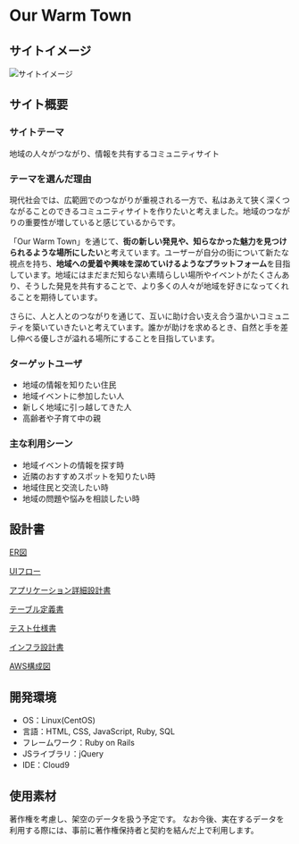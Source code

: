 # Our Warm Town

## サイトイメージ
![サイトイメージ](app/assets/images/site_image1.png)

## サイト概要
### サイトテーマ
地域の人々がつながり、情報を共有するコミュニティサイト

### テーマを選んだ理由
現代社会では、広範囲でのつながりが重視される一方で、私はあえて狭く深くつながることのできるコミュニティサイトを作りたいと考えました。地域のつながりの重要性が増していると感じているからです。

「Our Warm Town」を通じて、**街の新しい発見や、知らなかった魅力を見つけられるような場所にしたい**と考えています。ユーザーが自分の街について新たな視点を持ち、**地域への愛着や興味を深めていけるようなプラットフォーム**を目指しています。地域にはまだまだ知らない素晴らしい場所やイベントがたくさんあり、そうした発見を共有することで、より多くの人々が地域を好きになってくれることを期待しています。

さらに、人と人とのつながりを通じて、互いに助け合い支え合う温かいコミュニティを築いていきたいと考えています。誰かが助けを求めるとき、自然と手を差し伸べる優しさが溢れる場所にすることを目指しています。

### ターゲットユーザ
- 地域の情報を知りたい住民
- 地域イベントに参加したい人
- 新しく地域に引っ越してきた人
- 高齢者や子育て中の親

### 主な利用シーン
- 地域イベントの情報を探す時
- 近隣のおすすめスポットを知りたい時
- 地域住民と交流したい時
- 地域の問題や悩みを相談したい時

## 設計書

[ER図](https://drive.google.com/file/d/10PDpSMuXr4-7WeZAX7ve7dZb2zOZva69/view?usp=sharing)


[UIフロー](https://drive.google.com/file/d/1XGqMGgIBAPEJd56zmqO3sbF201n24tOU/view?usp=sharing)


[アプリケーション詳細設計書](https://docs.google.com/spreadsheets/d/1V-t8h41OUv9RRZTRTNjOHkDplOfxP-5RtS1QHrJ6XbI/edit?usp=sharing)


[テーブル定義書](https://docs.google.com/spreadsheets/d/1hc1x-y96dCu3M1rYhzbaaqkx7gXRxqXQ9R2vBEi2zPs/edit?usp=sharing)


[テスト仕様書](https://docs.google.com/spreadsheets/d/1s_S5hFDQ_FxgU0cB8o0lVTwj988y8Sts/edit?usp=sharing&ouid=113613601177379518904&rtpof=true&sd=true)


[インフラ設計書](https://docs.google.com/spreadsheets/d/1BvWCMSrVOtuWnoi0Uj5pGqQ1IGVmwOxTF-I0hzYsPPY/edit?usp=sharing)


[AWS構成図](https://cacoo.com/diagrams/mYu36TEPqBHZpcGk/B645B)

## 開発環境
- OS：Linux(CentOS)
- 言語：HTML, CSS, JavaScript, Ruby, SQL
- フレームワーク：Ruby on Rails
- JSライブラリ：jQuery
- IDE：Cloud9

## 使用素材
著作権を考慮し、架空のデータを扱う予定です。
なお今後、実在するデータを利用する際には、事前に著作権保持者と契約を結んだ上で利用します。
